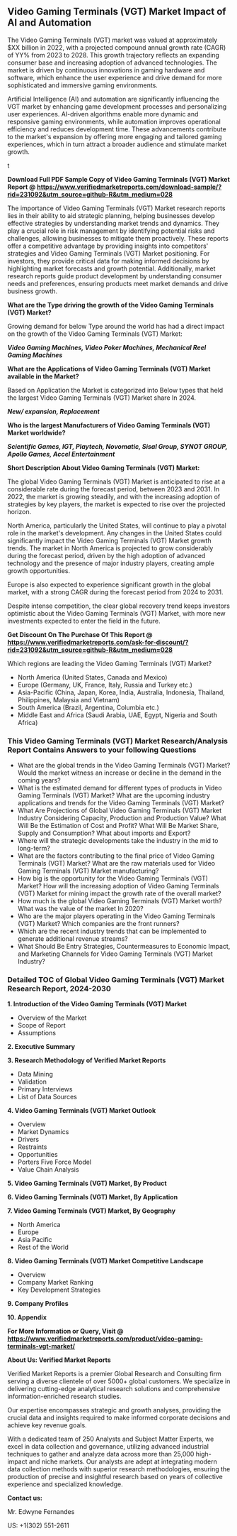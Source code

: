 <h2>Video Gaming Terminals (VGT) Market Impact of AI and Automation</h2><p>The Video Gaming Terminals (VGT) market was valued at approximately $XX billion in 2022, with a projected compound annual growth rate (CAGR) of YY% from 2023 to 2028. This growth trajectory reflects an expanding consumer base and increasing adoption of advanced technologies. The market is driven by continuous innovations in gaming hardware and software, which enhance the user experience and drive demand for more sophisticated and immersive gaming environments.</p><p>Artificial Intelligence (AI) and automation are significantly influencing the VGT market by enhancing game development processes and personalizing user experiences. AI-driven algorithms enable more dynamic and responsive gaming environments, while automation improves operational efficiency and reduces development time. These advancements contribute to the market's expansion by offering more engaging and tailored gaming experiences, which in turn attract a broader audience and stimulate market growth.</p>t</p><p id="" class=""><strong>Download Full PDF Sample Copy of Video Gaming Terminals (VGT) Market Report @ <a href="https://www.verifiedmarketreports.com/download-sample/?rid=231092&utm_source=github-R&utm_medium=028" target="_blank">https://www.verifiedmarketreports.com/download-sample/?rid=231092&utm_source=github-R&utm_medium=028</a></strong></p><p>The importance of&nbsp;Video Gaming Terminals (VGT) Market research reports lies in their ability to aid strategic planning, helping businesses develop effective strategies by understanding market trends and dynamics. They play a crucial role in risk management by identifying potential risks and challenges, allowing businesses to mitigate them proactively. These reports offer a competitive advantage by providing insights into competitors' strategies and Video Gaming Terminals (VGT) Market positioning. For investors, they provide critical data for making informed decisions by highlighting market forecasts and growth potential. Additionally, market research reports guide product development by understanding consumer needs and preferences, ensuring products meet market demands and drive business growth.</p><p><strong>What are the&nbsp;Type driving the growth of the Video Gaming Terminals (VGT) Market?</strong></p><p id="" class="">Growing demand for below Type around the world has had a direct impact on the growth of the Video Gaming Terminals (VGT) Market:</p><em><strong>Video Gaming Machines, Video Poker Machines, Mechanical Reel Gaming Machines</strong></em></p><strong>What are the&nbsp;Applications&nbsp;of Video Gaming Terminals (VGT) Market available in the Market?</strong></p><p id="" class="">Based on Application the Market is categorized into Below types that held the largest Video Gaming Terminals (VGT) Market share In 2024.</p><em><strong>New/ expansion, Replacement</strong></em></p><strong>Who is the largest Manufacturers of Video Gaming Terminals (VGT) Market worldwide?</strong></p><p><em><strong>Scientific Games, IGT, Playtech, Novomatic, Sisal Group, SYNOT GROUP, Apollo Games, Accel Entertainment</strong></em></p><p id="" class=""><strong>Short Description About Video Gaming Terminals (VGT) Market:</strong></p><p>The global Video Gaming Terminals (VGT) Market is anticipated to rise at a considerable rate during the forecast period, between 2023 and 2031. In 2022, the market is growing steadily, and with the increasing adoption of strategies by key players, the market is expected to rise over the projected horizon.</p><p>North America, particularly the United States, will continue to play a pivotal role in the market's development. Any changes in the United States could significantly impact the Video Gaming Terminals (VGT) Market growth trends. The market in North America is projected to grow considerably during the forecast period, driven by the high adoption of advanced technology and the presence of major industry players, creating ample growth opportunities.</p><p>Europe is also expected to experience significant growth in the global market, with a strong CAGR during the forecast period from 2024 to 2031.</p><p>Despite intense competition, the clear global recovery trend keeps investors optimistic about the Video Gaming Terminals (VGT) Market, with more new investments expected to enter the field in the future.</p><p id="" class=""><strong>Get Discount On The Purchase Of This Report @ <a href="https://www.verifiedmarketreports.com/ask-for-discount/?rid=231092&utm_source=github-R&utm_medium=028" target="_blank">https://www.verifiedmarketreports.com/ask-for-discount/?rid=231092&utm_source=github-R&utm_medium=028</a></strong></p>Which regions are leading the Video Gaming Terminals (VGT) Market?</p><ul><li>North America (United States, Canada and Mexico)</li><li>Europe (Germany, UK, France, Italy, Russia and Turkey etc.)</li><li>Asia-Pacific (China, Japan, Korea, India, Australia, Indonesia, Thailand, Philippines, Malaysia and Vietnam)</li><li>South America (Brazil, Argentina, Columbia etc.)</li><li>Middle East and Africa (Saudi Arabia, UAE, Egypt, Nigeria and South Africa)</li></ul><h3 id="" class="">This Video Gaming Terminals (VGT) Market Research/Analysis Report Contains Answers to your following Questions</h3><ul><li>What are the global trends in the Video Gaming Terminals (VGT) Market? Would the market witness an increase or decline in the demand in the coming years?</li><li>What is the estimated demand for different types of products in Video Gaming Terminals (VGT) Market? What are the upcoming industry applications and trends for the Video Gaming Terminals (VGT) Market?</li><li>What Are Projections of Global Video Gaming Terminals (VGT) Market Industry Considering Capacity, Production and Production Value? What Will Be the Estimation of Cost and Profit? What Will Be Market Share, Supply and Consumption? What about imports and Export?</li><li>Where will the strategic developments take the industry in the mid to long-term?</li><li>What are the factors contributing to the final price of Video Gaming Terminals (VGT) Market? What are the raw materials used for Video Gaming Terminals (VGT) Market manufacturing?</li><li>How big is the opportunity for the Video Gaming Terminals (VGT) Market? How will the increasing adoption of Video Gaming Terminals (VGT) Market for mining impact the growth rate of the overall market?</li><li>How much is the global Video Gaming Terminals (VGT) Market worth? What was the value of the market In 2020?</li><li>Who are the major players operating in the Video Gaming Terminals (VGT) Market? Which companies are the front runners?</li><li>Which are the recent industry trends that can be implemented to generate additional revenue streams?</li><li>What Should Be Entry Strategies, Countermeasures to Economic Impact, and Marketing Channels for Video Gaming Terminals (VGT) Market Industry?</li></ul><h3 id="" class="">Detailed TOC of Global Video Gaming Terminals (VGT) Market Research Report, 2024-2030</h3><p id="" class=""><strong>1. Introduction of the Video Gaming Terminals (VGT) Market</strong></p><ul><li>Overview of the Market</li><li>Scope of Report</li><li>Assumptions</li></ul><p id="" class=""><strong>2. Executive Summary</strong></p><p id="" class=""><strong>3. Research Methodology of Verified Market Reports</strong></p><ul><li>Data Mining</li><li>Validation</li><li>Primary Interviews</li><li>List of Data Sources</li></ul><p id="" class=""><strong>4. Video Gaming Terminals (VGT) Market Outlook</strong></p><ul><li>Overview</li><li>Market Dynamics</li><li>Drivers</li><li>Restraints</li><li>Opportunities</li><li>Porters Five Force Model</li><li>Value Chain Analysis</li></ul><p id="" class=""><strong>5. Video Gaming Terminals (VGT) Market, By Product</strong></p><p id="" class=""><strong>6. Video Gaming Terminals (VGT) Market, By Application</strong></p><p id="" class=""><strong>7. Video Gaming Terminals (VGT) Market, By Geography</strong></p><ul><li>North America</li><li>Europe</li><li>Asia Pacific</li><li>Rest of the World</li></ul><p id="" class=""><strong>8. Video Gaming Terminals (VGT) Market Competitive Landscape</strong></p><ul><li>Overview</li><li>Company Market Ranking</li><li>Key Development Strategies</li></ul><p id="" class=""><strong>9. Company Profiles</strong></p><p id="" class=""><strong>10. Appendix</strong></p><p id="" class=""><strong>For More Information or Query, Visit @ <a href="https://www.verifiedmarketreports.com/product/video-gaming-terminals-vgt-market/" target="_blank">https://www.verifiedmarketreports.com/product/video-gaming-terminals-vgt-market/</a></strong></p><p id="" class=""><strong>About Us: Verified Market Reports</strong></p><p id="" class="">Verified Market Reports is a premier Global Research and Consulting firm serving a diverse clientele of over 5000+ global customers. We specialize in delivering cutting-edge analytical research solutions and comprehensive information-enriched research studies.</p><p id="" class="">Our expertise encompasses strategic and growth analyses, providing the crucial data and insights required to make informed corporate decisions and achieve key revenue goals.</p><p id="" class="">With a dedicated team of 250 Analysts and Subject Matter Experts, we excel in data collection and governance, utilizing advanced industrial techniques to gather and analyze data across more than 25,000 high-impact and niche markets. Our analysts are adept at integrating modern data collection methods with superior research methodologies, ensuring the production of precise and insightful research based on years of collective experience and specialized knowledge.</p><p id="" class=""><strong>Contact us:</strong></p><p id="" class="">Mr. Edwyne Fernandes</p><p id="" class="">US: +1(302) 551-2611</p>
